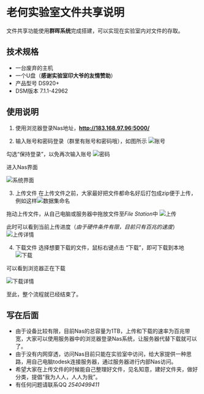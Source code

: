 # 老何实验室文件共享说明

文件共享功能使用**群晖系统**完成搭建，可以实现在实验室内对文件的存取。

## 技术规格
- 一台废弃的主机
- 一个U盘（**感谢实验室印大爷的友情赞助**）
- 产品型号 DS920+
- DSM版本 7.1.1-42962

## 使用说明
1. 使用浏览器登录Nas地址，**http://183.168.97.96:5000/** 

2. 输入账号和密码登录（群里有账号和密码哦），如图所示
![账号](assets/%E8%B4%A6%E5%8F%B7.png)

勾选“保持登录”，以免再次输入账号
![密码](assets/%E5%AF%86%E7%A0%81.png)

进入Nas界面

![系统界面](assets/%E7%B3%BB%E7%BB%9F%E7%95%8C%E9%9D%A2.png)

3. 上传文件
在上传文件之前，大家最好把文件都命名好后打包成zip便于上传，例如这样![数据集命名](assets/%E6%95%B0%E6%8D%AE%E9%9B%86%E5%91%BD%E5%90%8D.png)

拖动上传文件，从自己电脑或服务器中拖放文件至*File Station*中
![上传](assets/%E4%B8%8A%E4%BC%A0.png)

此时可以看到当前上传进度（*由于硬件条件有限，目前只有百兆的速度*）
![上传详情](assets/%E4%B8%8A%E4%BC%A0%E8%AF%A6%E6%83%85.png)

4. 下载文件
选择想要下载的文件，鼠标右键点击 “下载”，即可下载到本地
![下载](assets/%E4%B8%8B%E8%BD%BD.png)

可以看到浏览器正在下载

![下载详情](assets/%E4%B8%8B%E8%BD%BD%E8%AF%A6%E6%83%85.png)

至此，整个流程就已经结束了。

## 写在后面
- 由于设备比较有限，目前Nas的总容量为1TB，上传和下载的速率为百兆带宽，大家可以使用服务器中的浏览器登录Nas系统，让服务器代替下载就可以了。
- 由于没有内网穿透，访问Nas目前只能在实验室中访问，给大家提供一种思路，用自己电脑todesk连接服务器，通过服务器进行内部Nas访问。
- 希望大家在上传文件的时候能自己整理好文件，见名知意，建好文件夹，做好分类，提倡“我为人人，人人为我”。
- 有任何问题请联系QQ *2540499411*
